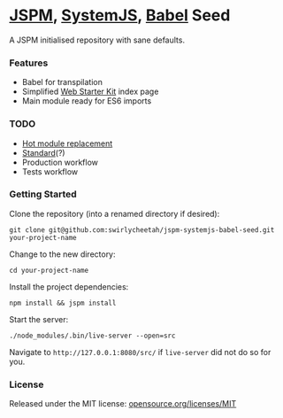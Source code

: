 # [JSPM](http://jspm.io/), [SystemJS](https://github.com/systemjs/systemjs), [Babel](http://babeljs.io/) Seed

A JSPM initialised repository with sane defaults.

### Features

* Babel for transpilation
* Simplified [Web Starter Kit](https://developers.google.com/web/starter-kit/) index page
* Main module ready for ES6 imports

### TODO

* [Hot module replacement](https://github.com/geelen/jspm-server)
* [Standard](https://github.com/feross/standard)(?)
* Production workflow
* Tests workflow

### Getting Started

Clone the repository (into a renamed directory if desired):

`git clone git@github.com:swirlycheetah/jspm-systemjs-babel-seed.git your-project-name`

Change to the new directory:

`cd your-project-name`

Install the project dependencies:

`npm install && jspm install`

Start the server:

`./node_modules/.bin/live-server --open=src`

Navigate to `http://127.0.0.1:8080/src/` if `live-server` did not do so for you.

### License

Released under the MIT license: [opensource.org/licenses/MIT](http://opensource.org/licenses/MIT)

